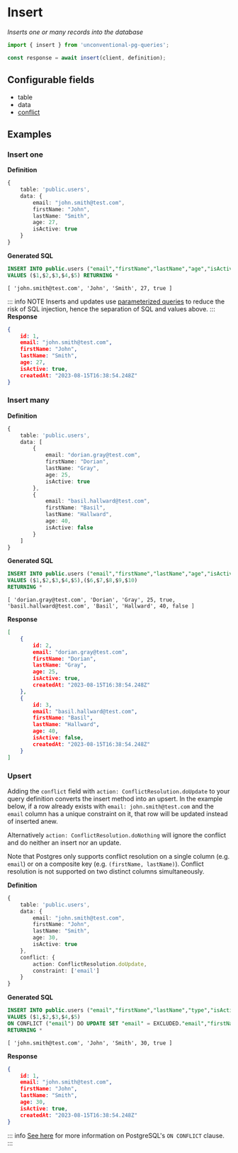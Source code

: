 # Insert

_Inserts one or many records into the database_

```ts
import { insert } from 'unconventional-pg-queries';

const response = await insert(client, definition);
```

## Configurable fields
- table
- data
- [conflict](#upsert)

## Examples

### Insert one

**Definition**
```ts
{
    table: 'public.users',
    data: {
        email: "john.smith@test.com",
        firstName: "John",
        lastName: "Smith",
        age: 27,
        isActive: true
    }
}
```
**Generated SQL**
```sql
INSERT INTO public.users ("email","firstName","lastName","age","isActive") 
VALUES ($1,$2,$3,$4,$5) RETURNING *
```
```values
[ 'john.smith@test.com', 'John', 'Smith', 27, true ]
```
::: info NOTE
Inserts and updates use [parameterized queries](https://node-postgres.com/features/queries#parameterized-query) to reduce the risk of SQL injection, hence the separation of SQL and values above.
:::
**Response**
```json
{
    id: 1,
    email: "john.smith@test.com",
    firstName: "John",
    lastName: "Smith",
    age: 27,
    isActive: true,
    createdAt: "2023-08-15T16:38:54.248Z"
}
```

### Insert many

**Definition**
```ts
{
    table: 'public.users',
    data: [
        {
            email: "dorian.gray@test.com",
            firstName: "Dorian",
            lastName: "Gray",
            age: 25,
            isActive: true
        },
        {
            email: "basil.hallward@test.com",
            firstName: "Basil",
            lastName: "Hallward",
            age: 40,
            isActive: false
        }
    ]
}
```
**Generated SQL**
```sql
INSERT INTO public.users ("email","firstName","lastName","age","isActive") 
VALUES ($1,$2,$3,$4,$5),($6,$7,$8,$9,$10)
RETURNING *
```
```values
[ 'dorian.gray@test.com', 'Dorian', 'Gray', 25, true, 'basil.hallward@test.com', 'Basil', 'Hallward', 40, false ]
```
**Response**
```json
[
    {
        id: 2,
        email: "dorian.gray@test.com",
        firstName: "Dorian",
        lastName: "Gray",
        age: 25,
        isActive: true,
        createdAt: "2023-08-15T16:38:54.248Z"
    },
    {
        id: 3,
        email: "basil.hallward@test.com",
        firstName: "Basil",
        lastName: "Hallward",
        age: 40,
        isActive: false,
        createdAt: "2023-08-15T16:38:54.248Z"
    }
]
```

### Upsert
Adding the `conflict` field with `action: ConflictResolution.doUpdate` to your query definition converts the insert method into an upsert. In the example below, if a row already exists with  `email: john.smith@test.com` and the `email` column has a unique constraint on it, that row will be updated instead of inserted anew.

Alternatively `action: ConflictResolution.doNothing` will ignore the conflict and do neither an insert nor an update.

Note that Postgres only supports conflict resolution on a single column (e.g. `email`) or on a composite key (e.g. `(firstName, lastName)`). Conflict resolution is not supported on two distinct columns simultaneously.

**Definition**
```ts
{
    table: 'public.users',
    data: {
        email: "john.smith@test.com",
        firstName: "John",
        lastName: "Smith",
        age: 30,
        isActive: true
    },
    conflict: {
        action: ConflictResolution.doUpdate,
        constraint: ['email']
    }
}
```
**Generated SQL**
```sql
INSERT INTO public.users ("email","firstName","lastName","type","isActive")
VALUES ($1,$2,$3,$4,$5)
ON CONFLICT ("email") DO UPDATE SET "email" = EXCLUDED."email","firstName" = EXCLUDED."firstName","lastName" = EXCLUDED."lastName","age" = EXCLUDED."age","isActive" = EXCLUDED."isActive"
RETURNING *
```
```values
[ 'john.smith@test.com', 'John', 'Smith', 30, true ]
```
**Response**
```json
{
    id: 1,
    email: "john.smith@test.com",
    firstName: "John",
    lastName: "Smith",
    age: 30,
    isActive: true,
    createdAt: "2023-08-15T16:38:54.248Z"
}
```
::: info
[See here](https://www.postgresql.org/docs/current/sql-insert.html#SQL-ON-CONFLICT) for more information on PostgreSQL's `ON CONFLICT` clause.
:::
